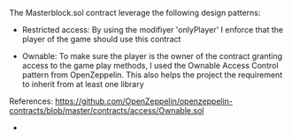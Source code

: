 The Masterblock.sol contract leverage the following design patterns:
- Restricted access: By using the modifiyer 'onlyPlayer' I enforce that the player of the game should use
  this contract

- Ownable: To make sure the player is the owner of the contract granting access to the game play methods,
 I used the Ownable Access Control pattern from OpenZeppelin. This also helps the project the requirement to inherit
 from at least one library

References:
https://github.com/OpenZeppelin/openzeppelin-contracts/blob/master/contracts/access/Ownable.sol

- 